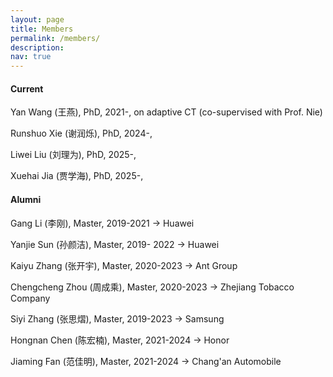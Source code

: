 ```yaml
---
layout: page
title: Members
permalink: /members/
description: 
nav: true
---
```

#### Current

Yan Wang (王燕), PhD, 2021-, on adaptive CT (co-supervised with Prof. Nie)

Runshuo Xie (谢润烁), PhD, 2024-, 

Liwei Liu (刘理为), PhD, 2025-, 

Xuehai Jia (贾学海), PhD, 2025-, 

#### Alumni

Gang Li (李刚), Master, 2019-2021 -> Huawei

Yanjie Sun (孙颜洁), Master, 2019- 2022 -> Huawei

Kaiyu Zhang (张开宇), Master, 2020-2023 -> Ant Group

Chengcheng Zhou (周成乘), Master, 2020-2023 -> Zhejiang Tobacco Company

Siyi Zhang (张思熠), Master, 2019-2023  -> Samsung

Hongnan Chen (陈宏楠), Master, 2021-2024 -> Honor

Jiaming Fan (范佳明), Master, 2021-2024 -> Chang'an Automobile

